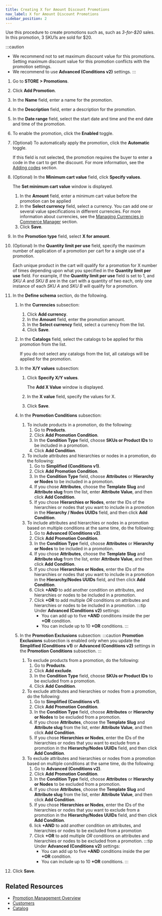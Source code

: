 ```yaml
---
title: Creating X for Amount Discount Promotions
nav_label: X for Amount Discount Promotions
sidebar_position: 2
---
```


Use this procedure to create promotions such as, such as *3-for-$20* sales. In this promotion, 3 SKU1s are sold for $20.

:::caution
- We recommend not to set maximum discount value for this promotions. Setting maximum discount value for this promotion conflicts with the promotion settings.
- We recommend to use **Advanced (Conditions v2)** settings.
:::

1. Go to **STORE > Promotions**.
1. Click **Add Promotion**.
1. In the **Name** field, enter a name for the promotion.
1. In the **Description** field, enter a description for the promotion.
1. In the **Date range**  field, select the start date and time and the end date and time of the promotion.
1. To enable the promotion, click the **Enabled** toggle.
1. (Optional) To automatically apply the promotion, click the **Automatic** toggle.
    
    If this field is not selected, the promotion requires the buyer to enter a code in the cart to get the discount. For more information, see the [Adding codes](/docs/promotions/promotions-cm/overview#adding-codes) section.
1. (Optional) In the **Minimum cart value** field, click **Specify values**.
    
    The **Set minimum cart value** window is displayed.
      1. In the **Amount** field, enter a minimum cart value before the promotion can be applied
      1. In the **Select currency** field, select a currency.
      You can add one or several value specifications in different currencies. For more information about currencies, see the [Managing Currencies in Commerce Manager](/docs/pxm/pricebooks/currencies/manage-currencies) section.
      1. Click **Save**.
1. In the **Promotion type** field, select **X for amount**.
1. (Optional) In the **Quantity limit per use** field, specify the maximum number of application of a promotion per cart for a single use of a promotion.

    Each unique product in the cart will qualify for a promotion for X number of times depending upon what you specified in the **Quantity limit per use** field. For example, if the **Quantity limit per use** field is set to 1, and *SKU A* and *SKU B* are in the cart with a quantity of two each, only one instance of each *SKU A* and *SKU B* will qualify for a promotion.
1. In the **Define schema** section, do the following.
    1. In the **Currencies** subsection:
        1. Click **Add currency**.
        1. In the **Amount** field, enter the promotion amount.
        1. In the **Select currency** field, select a currency from the list.
        1. Click **Save**.
    1. In the **Catalogs** field, select the catalogs to be applied for this promotion from the list. 
        
        If you do not select any catalogs from the list, all catalogs will be applied for the promotion.
    1. In the **X/Y values** subsection:
        1. Click **Specify X/Y values**.
            
            The **Add X Value** window is displayed.
        1. In the **X value** field, specify the values for X. 
        1. Click **Save**.
    1. In the **Promotion Conditions** subsection:
        
        1. To include products in a promotion, do the following:
            1. Go to **Products**.
            1. Click **Add Promotion Condition**.
            1. In the **Condition Type** field, choose **SKUs or Product IDs** to be included in a promotion.
            1. Click **Add Condition**.
        1. To include attributes and hierarchies or nodes in a promotion, do the following:
            1. Go to **Simplified (Conditions v1)**.
            1. Click **Add Promotion Condition**.
            1. In the **Condition Type** field, choose **Attributes** or **Hierarchy or Nodes** to be included in a promotion.
            1. If you chose **Attributes**, choose the **Template Slug** and **Attribute slug** from the list, enter **Attribute Value**, and then click **Add Condition**.
            1. If you chose **Hierarchies or Nodes**, enter the IDs of the hierarchies or nodes that you want to include in a promotion in the **Hierarchy / Nodes UUIDs** field, and then click **Add Condition**.
        1. To include attributes and hierarchies or nodes in a promotion based on multiple conditions at the same time, do the following:
            1. Go to **Advanced (Conditions v2)**.
            1. Click **Add Promotion Condition**.
            1. In the **Condition Type** field, choose **Attributes** or **Hierarchy or Nodes** to be included in a promotion.
            1. If you chose **Attributes**, choose the **Template Slug** and **Attribute slug** from the list, enter **Attribute Value**, and then click **Add Condition**.
            1. If you chose **Hierarchies or Nodes**, enter the IDs of the hierarchies or nodes that you want to include in a promotion in the **Hierarchy/Nodes UUIDs** field, and then click **Add Condition**.
            1. Click **+AND** to add another condition on attributes, and hierarchies or nodes to be included in a promotion.
            1. Click **+OR** to add multiple *OR* conditions on attributes and hierarchies or nodes to be included in a promotion. 
                :::tip
                Under **Advanced (Conditions v2)** settings:
                - You can add up to five **+AND** conditions inside the per **+OR** condition.
                - You can include up to 10 **+OR** conditions.
                :::
    1. In the **Promotion Exclusions** subsection:
            :::caution
             **Promotion Exclusions** subsection is enabled only when you update the **Simplified (Conditions v1)** or **Advanced (Conditions v2)** settings in the **Promotion Conditions** subsection.
            :::
        1. To exclude products from a promotion, do the following:
            1. Go to **Products**.
            1. Click **Add exclude**.
            1. In the **Condition Type** field, choose **SKUs or Product IDs** to be excluded from a promotion.
            1. Click **Add Condition**.
        1. To exclude attributes and hierarchies or nodes from a promotion, do the following:
            1. Go to **Simplified (Conditions v1)**.
            1. Click **Add Promotion Condition**.
            1. In the **Condition Type** field, choose **Attributes** or **Hierarchy or Nodes** to be excluded from a promotion.
            1. If you chose **Attributes**, choose the **Template Slug** and **Attribute slug** from the list, enter **Attribute Value**, and then click **Add Condition**.
            1. If you chose **Hierarchies or Nodes**, enter the IDs of the hierarchies or nodes that you want to exclude from a promotion in the **Hierarchy/Nodes UUIDs** field, and then click **Add Condition**.
        1. To exclude attributes and hierarchies or nodes from a promotion based on multiple conditions at the same time, do the following:
            1. Go to **Advanced (Conditions v2)**.
            1. Click **Add Promotion Condition**.
            1. In the **Condition Type** field, choose **Attributes** or **Hierarchy or Nodes** to be excluded from a promotion.
            1. If you chose **Attributes**, choose the **Template Slug** and **Attribute slug** from the list, enter **Attribute Value**, and then click **Add Condition**.
            1. If you chose **Hierarchies or Nodes**, enter the IDs of the hierarchies or nodes that you want to exclude from a promotion in the **Hierarchy/Nodes UUIDs** field, and then click **Add Condition**.
            1. lick **+AND** to add another condition on attributes, and hierarchies or nodes to be excluded from a promotion
            1. Click **+OR** to add multiple *OR* conditions on attributes and hierarchies or nodes to be excluded from a promotion. 
                :::tip
                Under **Advanced (Conditions v2)** settings:
                - You can add up to five **+AND** conditions inside the per **+OR** condition.
                - You can include up to 10 **+OR** conditions.
                :::
1. Click **Save**.

## Related Resources

- [Promotion Management Overview](/docs/promotions/promotion-management/promotion-management-overview)
- [Customers](/docs/customer-management/customers)
- [Catalog](/docs/pxm/catalogs/catalogs)
